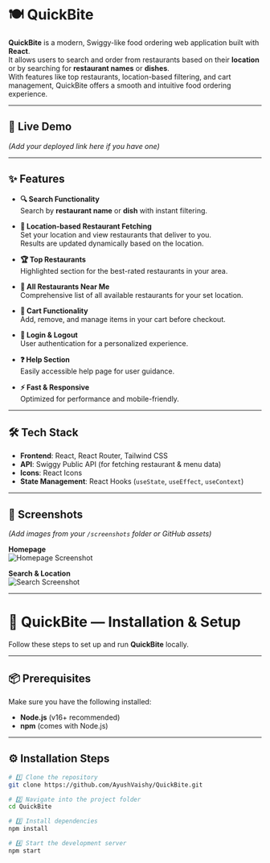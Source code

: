 # 🍽️ QuickBite

**QuickBite** is a modern, Swiggy-like food ordering web application built with **React**.  
It allows users to search and order from restaurants based on their **location** or by searching for **restaurant names** or **dishes**.  
With features like top restaurants, location-based filtering, and cart management, QuickBite offers a smooth and intuitive food ordering experience.

---

## 🚀 Live Demo
*(Add your deployed link here if you have one)*

---

## ✨ Features

- **🔍 Search Functionality**  
  Search by **restaurant name** or **dish** with instant filtering.

- **📍 Location-based Restaurant Fetching**  
  Set your location and view restaurants that deliver to you.  
  Results are updated dynamically based on the location.

- **🏆 Top Restaurants**  
  Highlighted section for the best-rated restaurants in your area.

- **🍴 All Restaurants Near Me**  
  Comprehensive list of all available restaurants for your set location.

- **🛒 Cart Functionality**  
  Add, remove, and manage items in your cart before checkout.

- **👤 Login & Logout**  
  User authentication for a personalized experience.

- **❓ Help Section**  
  Easily accessible help page for user guidance.

- **⚡ Fast & Responsive**  
  Optimized for performance and mobile-friendly.

---

## 🛠️ Tech Stack

- **Frontend**: React, React Router, Tailwind CSS  
- **API**: Swiggy Public API (for fetching restaurant & menu data)  
- **Icons**: React Icons  
- **State Management**: React Hooks (`useState`, `useEffect`, `useContext`)  

---

## 📸 Screenshots

*(Add images from your `/screenshots` folder or GitHub assets)*

**Homepage**  
![Homepage Screenshot](https://via.placeholder.com/800x400?text=QuickBite+Homepage)

**Search & Location**  
![Search Screenshot](https://via.placeholder.com/800x400?text=QuickBite+Search)

---
# 🚀 QuickBite — Installation & Setup

Follow these steps to set up and run **QuickBite** locally.

---

## 📦 Prerequisites
Make sure you have the following installed:
- **Node.js** (v16+ recommended)
- **npm** (comes with Node.js)

---

## ⚙️ Installation Steps

```bash
# 1️⃣ Clone the repository
git clone https://github.com/AyushVaishy/QuickBite.git

# 2️⃣ Navigate into the project folder
cd QuickBite

# 3️⃣ Install dependencies
npm install

# 4️⃣ Start the development server
npm start

